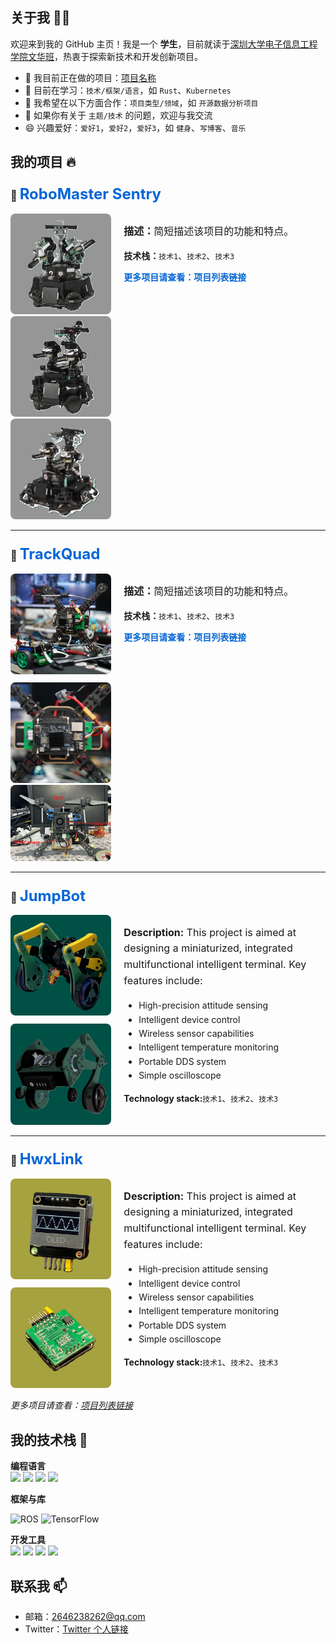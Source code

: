 ## 关于我 🙋‍♂️
欢迎来到我的 GitHub 主页！我是一个 **学生**，目前就读于[深圳大学电子信息工程学院文华班](https://ceie.szu.edu.cn/index.htm)，热衷于探索新技术和开发创新项目。

- 🔭 我目前正在做的项目：[项目名称](项目链接)
- 🌱 目前在学习：`技术/框架/语言`，如 `Rust`、`Kubernetes`
- 👯 我希望在以下方面合作：`项目类型/领域`，如 `开源数据分析项目`
- 💬 如果你有关于 `主题/技术` 的问题，欢迎与我交流
- 😄 兴趣爱好：`爱好1`，`爱好2`，`爱好3`，如 `健身`、`写博客`、`音乐`


## 我的项目 🔥

### 🌟 <a href="项目链接" style="font-size: 1.5rem; font-weight: bold; color: #0366d6; text-decoration: none;">RoboMaster Sentry</a>

<div style="display: flex; align-items: flex-start; gap: 20px; margin-top: 10px;">
  <div style="flex: 1;">
    <img src="images/Sentry_V1.png" alt="真实图像" width="200" style="border-radius: 8px;">
    <img src="images/Sentry_V2.png" alt="模拟图像" width="200" style="border-radius: 8px;">
    <img src="images/Sentry_V3.png" alt="模拟图像" width="200" style="border-radius: 8px;">
  </div>
  <div style="flex: 2;">
    <p style="font-size: 1rem; line-height: 1.6;"><strong>描述：</strong>简短描述该项目的功能和特点。</p>
    <p style="margin-top: 10px;"><strong>技术栈：</strong><code>技术1</code>、<code>技术2</code>、<code>技术3</code></p>
    <p><a href="项目列表链接" style="color: #0366d6; text-decoration: none; font-weight: bold;">更多项目请查看：项目列表链接</a></p>
  </div>
</div>


---

### 🌟 <a href="https://github.com/hwwx/TrackQuad" style="font-size: 1.5rem; font-weight: bold; color: #0366d6; text-decoration: none;">TrackQuad</a>

<div style="display: flex; align-items: flex-start; gap: 20px; margin-top: 10px;">
  <div style="flex: 1;">
    <img src="images/Drone.jpg" alt="真实图像" width="200" style="border-radius: 8px; margin-bottom: 10px;">
    <img src="images/Drone_close.jpg" alt="模拟图像" width="200" style="border-radius: 8px;">
    <img src="images/Drone_design.png" alt="模拟图像" width="250" style="border-radius: 8px;">
  </div>
  <div style="flex: 2;">
    <p style="font-size: 1rem; line-height: 1.6;"><strong>描述：</strong>简短描述该项目的功能和特点。</p>
    <p style="margin-top: 10px;"><strong>技术栈：</strong><code>技术1</code>、<code>技术2</code>、<code>技术3</code></p>
    <p><a href="项目列表链接" style="color: #0366d6; text-decoration: none; font-weight: bold;">更多项目请查看：项目列表链接</a></p>
  </div>
</div>

---

### 🌟 <a href="https://github.com/hwwx/JumpBot" style="font-size: 1.5rem; font-weight: bold; color: #0366d6; text-decoration: none;">JumpBot</a>

<div style="display: flex; align-items: flex-start; gap: 20px; margin-top: 10px;">
  <div style="flex: 1;">
    <img src="images/leg_real_LE_auto_x4.jpg" alt="真实图像" width="200" style="border-radius: 8px; margin-bottom: 10px;">
    <img src="images/leg_sim.png" alt="模拟图像" width="200" style="border-radius: 8px;">
  </div>
  <div style="flex: 2;">
    <p style="font-size: 1rem; line-height: 1.6;"><strong>Description:</strong> This project is aimed at designing a miniaturized, integrated multifunctional intelligent terminal. Key features include:</p>
    <ul style="line-height: 1.6;">
      <li>High-precision attitude sensing</li>
      <li>Intelligent device control</li>
      <li>Wireless sensor capabilities</li>
      <li>Intelligent temperature monitoring</li>
      <li>Portable DDS system</li>
      <li>Simple oscilloscope</li>
    </ul>
    <p style="margin-top: 10px;"><strong>Technology stack:</strong><code>技术1</code>、<code>技术2</code>、<code>技术3</code></p>
  </div>
</div>

---

### 🌟 <a href="https://github.com/hwwx/HwxLink" style="font-size: 1.5rem; font-weight: bold; color: #0366d6; text-decoration: none;">HwxLink</a>

<div style="display: flex; align-items: flex-start; gap: 20px; margin-top: 10px;">
  <div style="flex: 1;">
    <img src="images/HwxLink.jpg" alt="真实图像" width="200" style="border-radius: 8px; margin-bottom: 10px;">
    <img src="images/HwxLink_PCB.jpg" alt="模拟图像" width="200" style="border-radius: 8px;">
  </div>
  <div style="flex: 2;">
    <p style="font-size: 1rem; line-height: 1.6;"><strong>Description:</strong> This project is aimed at designing a miniaturized, integrated multifunctional intelligent terminal. Key features include:</p>
    <ul style="line-height: 1.6;">
      <li>High-precision attitude sensing</li>
      <li>Intelligent device control</li>
      <li>Wireless sensor capabilities</li>
      <li>Intelligent temperature monitoring</li>
      <li>Portable DDS system</li>
      <li>Simple oscilloscope</li>
    </ul>
    <p style="margin-top: 10px;"><strong>Technology stack:</strong><code>技术1</code>、<code>技术2</code>、<code>技术3</code></p>
  </div>
</div>




*更多项目请查看：[项目列表链接](https://github.com/yourusername?tab=repositories)*

## 我的技术栈 🚀

**编程语言**  
<img src="https://img.shields.io/badge/Python-3776AB?style=flat-square&logo=python&logoColor=white" height="30">
<img src="https://img.shields.io/badge/C-A8B9CC?style=flat-square&logo=c&logoColor=white" height="30">
<img src="https://img.shields.io/badge/MATLAB-0076A8?style=flat-square&logo=Mathworks&logoColor=white" height="30">
<img src="https://img.shields.io/badge/C%2B%2B-00599C?style=flat-square&logo=c%2B%2B&logoColor=white" height="30">


**框架与库** 

![ROS](https://img.shields.io/badge/ROS-22314E?style=for-the-badge&logo=ros&logoColor=white) 
![TensorFlow](https://img.shields.io/badge/TensorFlow-FF6F00?style=for-the-badge&logo=tensorflow&logoColor=white)

**开发工具**  
<img src="https://img.shields.io/badge/Git-F05032?style=flat-square&logo=git&logoColor=white" height="30">
<img src="https://img.shields.io/badge/VS%20Code-007ACC?style=flat-square&logo=visual-studio-code&logoColor=white" height="30">
<img src="https://img.shields.io/badge/Fusion%20360-FF6719?style=flat-square&logo=autodesk&logoColor=white" height="30">
<img src="https://img.shields.io/badge/Keil-1C6CAB?style=flat-square&logo=arm&logoColor=white" height="30">

## 联系我 📫
- 邮箱：2646238262@qq.com
- Twitter：[Twitter 个人链接](https://twitter.com/yourusername)